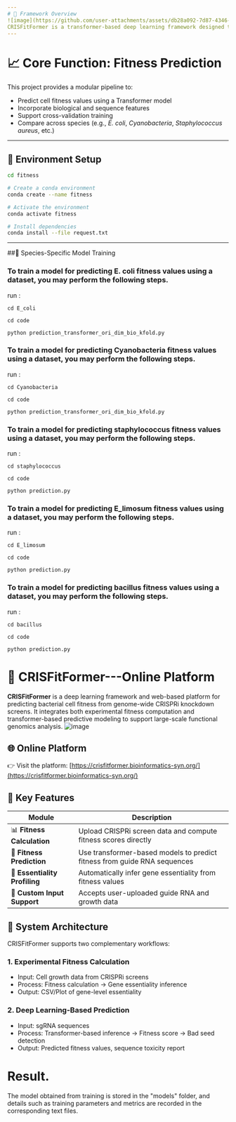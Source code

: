 ```yaml
---
# 🧱 Framework Overview
![image](https://github.com/user-attachments/assets/db28a092-7d87-4346-bc50-97c144666773)
CRISFitFormer is a transformer-based deep learning framework designed to predict bacterial cell fitness based on CRISPRi guide RNA sequences. The system supports multiple species and integrates biological features for enhanced performance.
---
```


# 📈 Core Function: Fitness Prediction
This project provides a modular pipeline to:

- Predict cell fitness values using a Transformer model
- Incorporate biological and sequence features
- Support cross-validation training
- Compare across species (e.g., *E. coli*, *Cyanobacteria*, *Staphylococcus aureus*, etc.)

---
## 🧰 Environment Setup

```bash
cd fitness

# Create a conda environment
conda create --name fitness

# Activate the environment
conda activate fitness

# Install dependencies
conda install --file request.txt
```
---
##🧪 Species-Specific Model Training

### To train a model for predicting E. coli fitness values using a dataset, you may perform the following steps.
run :
```
cd E_coli

cd code

python prediction_transformer_ori_dim_bio_kfold.py

```
### To train a model for predicting Cyanobacteria fitness values using a dataset, you may perform the following steps.
run : 
```
cd Cyanobacteria

cd code

python prediction_transformer_ori_dim_bio_kfold.py

```
### To train a model for predicting staphylococcus fitness values using a dataset, you may perform the following steps.
run : 
```
cd staphylococcus

cd code

python prediction.py

```
### To train a model for predicting E_limosum fitness values using a dataset, you may perform the following steps.
run : 
```
cd E_limosum

cd code

python prediction.py

```
### To train a model for predicting bacillus fitness values using a dataset, you may perform the following steps.
run : 
```
cd bacillus

cd code

python prediction.py

```
#  🧬 CRISFitFormer---Online Platform
**CRISFitFormer** is a deep learning framework and web-based platform for predicting bacterial cell fitness from genome-wide CRISPRi knockdown screens. It integrates both experimental fitness computation and transformer-based predictive modeling to support large-scale functional genomics analysis.
![image](https://github.com/user-attachments/assets/83aa48d5-7c9f-4377-b64e-04a5c1de227a)

## 🌐 Online Platform

👉 Visit the platform: [https://crisfitformer.bioinformatics-syn.org/](https://crisfitformer.bioinformatics-syn.org/)

## 🚀 Key Features

| Module | Description |
|--------|-------------|
| 📊 **Fitness Calculation** | Upload CRISPRi screen data and compute fitness scores directly |
| 🤖 **Fitness Prediction** | Use transformer-based models to predict fitness from guide RNA sequences |
| 🧬 **Essentiality Profiling** | Automatically infer gene essentiality from fitness values |
| 📁 **Custom Input Support** | Accepts user-uploaded guide RNA and growth data |

## 🧪 System Architecture

CRISFitFormer supports two complementary workflows:

### 1. Experimental Fitness Calculation

- Input: Cell growth data from CRISPRi screens
- Process: Fitness calculation → Gene essentiality inference
- Output: CSV/Plot of gene-level essentiality

### 2. Deep Learning-Based Prediction

- Input: sgRNA sequences
- Process: Transformer-based inference → Fitness score → Bad seed detection
- Output: Predicted fitness values, sequence toxicity report


# Result.
The model obtained from training is stored in the "models" folder, and details such as training parameters and metrics are recorded in the corresponding text files.
